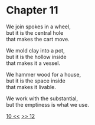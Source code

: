 # Chapter 11

We join spokes in a wheel,  
but it is the central hole  
that makes the cart move.

We mold clay into a pot,  
but it is the hollow inside  
that makes it a vessel.

We hammer wood for a house,  
but it is the space inside  
that makes it livable.

We work with the substantial,  
but the emptiness is what we use.

[10 <<](10.md) [>> 12](12.md)

